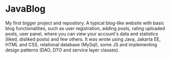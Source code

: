 # JavaBlog
My first bigger project and repository. A typical blog-like website with basic blog functionalities, such as user registration, adding posts, rating uploaded posts, user panel, where you can view your account's data and statistics (liked, disliked posts) and few others. It was wrote using Java, Jakarta EE, HTML and CSS, relational database (MySql), some JS and implementing design patterns (DAO, DTO and service layer classes).
